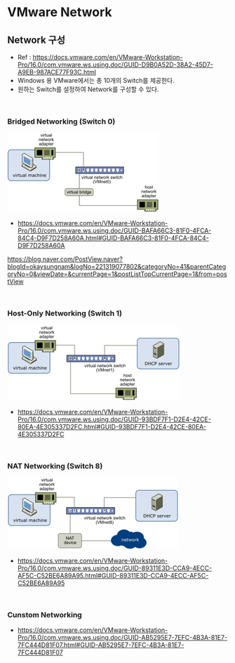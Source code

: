 # VMware Network

## Network 구성
* Ref : https://docs.vmware.com/en/VMware-Workstation-Pro/16.0/com.vmware.ws.using.doc/GUID-D9B0A52D-38A2-45D7-A9EB-987ACE77F93C.html
* Windows 용 VMware에서는 총 10개의 Switch를 제공한다.
* 원하는 Switch를 설정하여 Network를 구성할 수 있다.
</br>

### Bridged Networking (Switch 0)
![BridgedNetworking](img/BridgedNetworking.png)
* https://docs.vmware.com/en/VMware-Workstation-Pro/16.0/com.vmware.ws.using.doc/GUID-BAFA66C3-81F0-4FCA-84C4-D9F7D258A60A.html#GUID-BAFA66C3-81F0-4FCA-84C4-D9F7D258A60A

https://blog.naver.com/PostView.naver?blogId=okaysungnam&logNo=221319077802&categoryNo=41&parentCategoryNo=0&viewDate=&currentPage=1&postListTopCurrentPage=1&from=postView

</br>

### Host-Only Networking (Switch 1)
![Host-OnlyNetworking](img/Host-OnlyNetworking.png)
* https://docs.vmware.com/en/VMware-Workstation-Pro/16.0/com.vmware.ws.using.doc/GUID-93BDF7F1-D2E4-42CE-80EA-4E305337D2FC.html#GUID-93BDF7F1-D2E4-42CE-80EA-4E305337D2FC

</br>

### NAT Networking (Switch 8)
![NATNetworking](img/NATNetworking.png)
* https://docs.vmware.com/en/VMware-Workstation-Pro/16.0/com.vmware.ws.using.doc/GUID-89311E3D-CCA9-4ECC-AF5C-C52BE6A89A95.html#GUID-89311E3D-CCA9-4ECC-AF5C-C52BE6A89A95


</br>


### Cunstom Networking
* https://docs.vmware.com/en/VMware-Workstation-Pro/16.0/com.vmware.ws.using.doc/GUID-AB5295E7-7EFC-4B3A-81E7-7FC444D81F07.html#GUID-AB5295E7-7EFC-4B3A-81E7-7FC444D81F07

</br>

